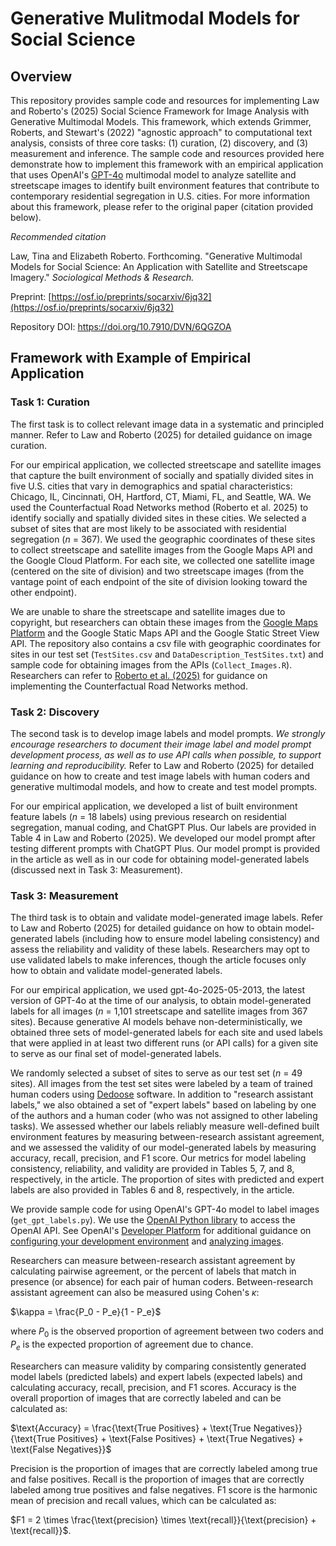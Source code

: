 # Generative Mulitmodal Models for Social Science

## Overview

This repository provides sample code and resources for implementing Law and Roberto's (2025) Social Science Framework for Image Analysis with Generative Multimodal Models. This framework, which extends Grimmer, Roberts, and Stewart's (2022) "agnostic approach" to computational text analysis, consists of three core tasks: (1) curation, (2) discovery, and (3) measurement and inference. The sample code and resources provided here demonstrate how to implement this framework with an empirical application that uses OpenAI's [GPT-4o](https://openai.com/index/gpt-4o-system-card/) multimodal model to analyze satellite and streetscape images to identify built environment features that contribute to contemporary residential segregation in U.S. cities. For more information about this framework, please refer to the original paper (citation provided below). 

*Recommended citation*

Law, Tina and Elizabeth Roberto. Forthcoming. "Generative Multimodal Models for Social Science: An Application with Satellite and Streetscape Imagery." *Sociological Methods & Research.*

Preprint: [https://osf.io/preprints/socarxiv/6jq32](https://osf.io/preprints/socarxiv/6jq32)

Repository DOI: https://doi.org/10.7910/DVN/6QGZOA

## Framework with Example of Empirical Application

### Task 1: Curation

The first task is to collect relevant image data in a systematic and principled manner. Refer to Law and Roberto (2025) for detailed guidance on image curation.

For our empirical application, we collected streetscape and satellite images that capture the built environment of socially and spatially divided sites in five U.S. cities that vary in demographics and spatial characteristics: Chicago, IL, Cincinnati, OH, Hartford, CT, Miami, FL, and Seattle, WA. We used the Counterfactual Road Networks method (Roberto et al. 2025) to identify socially and spatially divided sites in these cities. We selected a subset of sites that are most likely to be associated with residential segregation (*n* = 367). We used the geographic coordinates of these sites to collect streetscape and satellite images from the Google Maps API and the Google Cloud Platform. For each site, we collected one satellite image (centered on the site of division) and two streetscape images (from the vantage point of each endpoint of the site of division looking toward the other endpoint).

We are unable to share the streetscape and satellite images due to copyright, but researchers can obtain these images from the [Google Maps Platform](https://mapsplatform.google.com/) and the Google Static Maps API and the Google Static Street View API. The repository also contains a csv file with geographic coordinates for sites in our test set (`TestSites.csv` and `DataDescription_TestSites.txt`) and sample code for obtaining images from the APIs (`Collect_Images.R`). Researchers can refer to [Roberto et al. (2025)](https://osf.io/preprints/socarxiv/ajtnp) for guidance on implementing the Counterfactual Road Networks method.

### Task 2: Discovery

The second task is to develop image labels and model prompts. *We strongly encourage researchers to document their image label and model prompt development process, as well as to use API calls when possible, to support learning and reproducibility.* Refer to Law and Roberto (2025) for detailed guidance on how to create and test image labels with human coders and generative multimodal models, and how to create and test model prompts.

For our empirical application, we developed a list of built environment feature labels (*n* = 18 labels) using previous research on residential segregation, manual coding, and ChatGPT Plus. Our labels are provided in Table 4 in Law and Roberto (2025). We developed our model prompt after testing different prompts with ChatGPT Plus. Our model prompt is provided in the article as well as in our code for obtaining model-generated labels (discussed next in Task 3: Measurement).

### Task 3: Measurement

The third task is to obtain and validate model-generated image labels. Refer to Law and Roberto (2025) for detailed guidance on how to obtain model-generated labels (including how to ensure model labeling consistency) and assess the reliability and validity of these labels. Researchers may opt to use validated labels to make inferences, though the article focuses only how to obtain and validate model-generated labels.

For our empirical application, we used gpt-4o-2025-05-2013, the latest version of GPT-4o at the time of our analysis, to obtain model-generated labels for all images (*n* = 1,101 streetscape and satellite images from 367 sites). Because generative AI models behave non-deterministically, we obtained three sets of model-generated labels for each site and used labels that were applied in at least two different runs (or API calls) for a given site to serve as our final set of model-generated labels. 

We randomly selected a subset of sites to serve as our test set (*n* = 49 sites). All images from the test set sites were labeled by a team of trained human coders using [Dedoose](https://www.dedoose.com/) software. In addition to "research assistant labels," we also obtained a set of "expert labels" based on labeling by one of the authors and a human coder (who was not assigned to other labeling tasks). We assessed whether our labels reliably measure well-defined built environment features by measuring between-research assistant agreement, and we assessed the validity of our model-generated labels by measuring accuracy, recall, precision, and F1 score. Our metrics for model labeling consistency, reliability, and validity are provided in Tables 5, 7, and 8, respectively, in the article. The proportion of sites with predicted and expert labels are also provided in Tables 6 and 8, respectively, in the article.

We provide sample code for using OpenAI's GPT-4o model to label images (`get_gpt_labels.py`). We use the [OpenAI Python library](https://github.com/openai/openai-python) to access the OpenAI API. See OpenAI's [Developer Platform](https://platform.openai.com/docs/overview) for additional guidance on [configuring your development environment](https://platform.openai.com/docs/libraries) and [analyzing images](https://platform.openai.com/docs/guides/images?api-mode=responses).

Researchers can measure between-research assistant agreement by calculating pairwise agreement, or the percent of labels that match in presence (or absence) for each pair of human coders. Between-research assistant agreement can also be measured using Cohen's $\kappa$:

$\kappa = \frac{P_0 - P_e}{1 - P_e}$

where $P_0$ is the observed proportion of agreement between two coders and $P_e$ is the expected proportion of agreement due to chance. 

Researchers can measure validity by comparing consistently generated model labels (predicted labels) and expert labels (expected labels) and calculating accuracy, recall, precision, and F1 scores. Accuracy is the overall proportion of images that are correctly labeled and can be calculated as:

$\text{Accuracy} = \frac{\text{True Positives} + \text{True Negatives}}{\text{True Positives} + \text{False Positives} + \text{True Negatives} + \text{False Negatives}}$

Precision is the proportion of images that are correctly labeled among true and false positives. Recall is the proportion of images that are correctly labeled among true positives and false negatives. F1 score is the harmonic mean of precision and recall values, which can be calculated as:

$F1 = 2 \times \frac{\text{precision} \times \text{recall}}{\text{precision} + \text{recall}}$.
